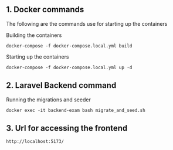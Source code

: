 ## 1. Docker commands

The following are the commands use for starting up the containers

Building the containers

```shell
docker-compose -f docker-compose.local.yml build
```

Starting up the containers

```shell
docker-compose -f docker-compose.local.yml up -d
```

## 2. Laravel Backend command

Running the migrations and seeder

```shell
docker exec -it backend-exam bash migrate_and_seed.sh
```

## 3. Url for accessing the frontend

```shell
http://localhost:5173/
```
